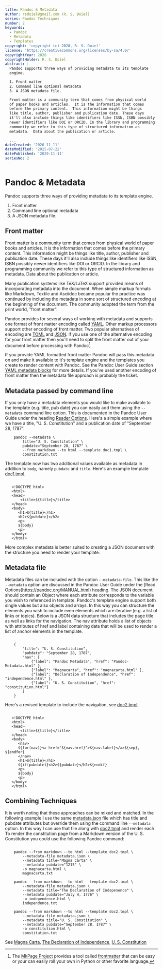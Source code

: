 ```yaml
---
title: Pandoc & Metadata
author: rsdoiel@gmail.com (R. S. Doiel)
series: Pandoc Techniques
number: 2
keywords:
  - Pandoc
  - Metadata
  - Templates
copyright: 'copyright (c) 2020, R. S. Doiel'
license: 'https://creativecommons.org/licenses/by-sa/4.0/'
copyrightYear: 2020
copyrightHolder: R. S. Doiel
abstract: |
  Pandoc supports three ways of providing metadata to its template
  engine. 

  1. Front matter
  2. Command line optional metadata
  3. A JSON metadata file.

  Front matter is a community term that comes from physical world
  of paper books and articles.  It is the information that comes 
  before the primary content.  This information might be things 
  like title, author, publisher and publication date. These days 
  it'll also include things like identifiers like ISSN, ISBN possibly 
  newer identifiers like DOI or ORCID. In the library and programming
  community we refer to this type of structured information as
  metadata.  Data about the publication or article.

  ...
dateCreated: '2020-11-11'
dateModified: '2025-07-22'
datePublished: '2020-11-11'
seriesNo: 2
---
```


Pandoc & Metadata 
=================

Pandoc supports three ways of providing metadata to its template
engine. 

1. Front matter
2. Command line optional metadata
3. A JSON metadata file.

Front matter
------------

Front matter is a community term that comes from physical world
of paper books and articles.  It is the information that comes 
before the primary content.  This information might be things 
like title, author, publisher and publication date. These days 
it'll also include things like identifiers like ISSN, ISBN possibly 
newer identifiers like DOI or ORCID. In the library and programming
community we refer to this type of structured information as
metadata.  Data about the publication or article.

Many publication systems like TeX/LaTeX support provided means of 
incorporating metadata into the document.  When simple markup formats 
like Markdown, Textile and Asciidoc became popular the practice was 
continued by including the metadata in some sort of structured encoding
at the beginning of the document. The community adopted the term from
the print world, "front matter". 

Pandoc provides for several ways of working with metadata and supports
one format of front matter encoding called [YAML](https://yaml.org/). 
Other markup processors support other encoding of front matter. Two
popular alternatives of encoding are [TOML](https://toml.io/en/) and 
[JSON](https://json.org).  If you use one of the alternative encoding
for your front matter then you'll need to split the front matter
out of your document before processing with Pandoc[^1].  

[^1]: The [MkPage Project](https://caltechlibrary.github.io/mkpage/) provides a tool called [frontmatter](https://caltechlibrary.github.io/mkpage/docs/frontmatter/) that can be easy or your can easily roll your own in Python or other favorite language.


If you provide YAML formatted front matter Pandoc will pass this
metadata on and make it available to it's template engine and the
templates you create to render content with Pandoc. See the Pandoc
User Guide section [YAML metadata blocks](https://pandoc.org/MANUAL.html#extension-yaml_metadata_block) for more details. If you've used another
encoding of front matter then the metadata file approach is probably
the ticket.

Metadata passed by command line
-------------------------------

If you only have a metadata elements you would like to
make available to the template (e.g. title, pub date) you
can easily add them using the `--metadata` command line option.
This is documented in the Pandoc User Guide under the heading
[Reader Options](https://pandoc.org/MANUAL.html). Here's a simple
example where we have a title, "U. S. Constitution" and a
publication date of "September 28, 1787".

~~~{.shell}
    pandoc --metadata \
        title="U. S. Constitution" \
        pubdate="September 28, 1787" \
        --from markdown --to html --template doc1.tmpl \
        constitution.txt
~~~

The template now has two additional values available as metadata
in addition to `body`, namely `pubdate` and `title`. Here's an
example template [doc1.tmpl](doc1.tmpl).

~~~

   <!DOCTYPE html>
   <html>
   <head>
       <title>${title}</title>
   </head>
   <body>
      <h1>${title}</h1>
      <h2>${pubdate}</h2>
      <p>
      ${body}
      <p>
   </body>
   </html>

~~~

More complex metadata is better suited to creating a JSON document
with the structure you need to render your template.


Metadata file
-------------

Metadata files can be included with the option `--metadata-file`. This
like the `--metadata` option are discussed in the Pandoc User Guide under
the [Read Options(https://pandoc.org/MANUAL.html) heading.  The JSON 
document should contain an Object where each attribute corresponds to
the variable you wish to referenced in template.  Pandoc's template
engine support both single values but also objects and arrays. In this
way you can structure the elements you wish to include even elements
which are iterative (e.g. a list of links or topics). Below is a
JSON data structure that includes the page title as well as links
for the navigation.  The nav attribute holds a list of objects 
with attributes of href and label containing data that will be used
to render a list of anchor elements in the template.


~~~{.json}

    {
        "title": "U. S. Constitution",
        "pubdate": "September 28, 1787",
        "nav": [
            {"label": "Pandoc Metadata", "href": "Pandoc-Metadata.html" },
            {"label": "Magnacarta", "href": "magnacarta.html" },
            {"label": "Declaration of Independence", "href": "independence.html" },
            {"label": "U. S. Constitution", "href": "constitution.html"}
        ]
    }

~~~

Here's a revised template to include the navigation,
see [doc2.tmpl](doc2.tmpl).

~~~

   <!DOCTYPE html>
   <html>
   <head>
       <title>${title}</title>
   </head>
   <body>
      <nav>
      ${for(nav)}<a href="${nav.href}">${nav.label}</a>${sep}, ${endfor}
      </nav>
      <h1>${title}</h1>
      ${if(pubdate)}<h2>${pubdate}</h2>${endif}
      <p>
      ${body}
      <p>
   </body>
   </html>

~~~


Combining Techniques
--------------------

It is worth noting that these approaches can be mixed and matched.
In the following example I use the same [metadata.json](metadata.json)
file which has title and pubdate attributes but override them
using the command line `--metadata` option. In this way I can use that 
file along with [doc2.tmpl](doc2.tmpl) and render each 
To render the constitution page from a Markdown version of the 
U. S. Constitution you could use the following Pandoc command:

~~~{.shell}

	pandoc --from markdown --to html --template doc2.tmpl \
        --metadata-file metadata.json \
        --metadata title="Magna Carta" \
		--metadata pubdate="1215" \
		-o magnacarta.html \
		magnacarta.txt

	pandoc --from markdown --to html --template doc2.tmpl \
        --metadata-file metadata.json \
        --metadata title="The Declaration of Indepenence" \
		--metadata pubdate="July 4, 1776" \
        -o independence.html \
        independence.txt

	pandoc --from markdown --to html --template doc2.tmpl \
        --metadata-file metadata.json \
        --metadata title="U. S. Constitution" \
		--metadata pubdate="September 28, 1787" \
        -o constitution.html \
        constitution.txt

~~~

See [Magna Carta](magnacarta.html), [The Declaration of Independence](independence.html), [U. S. Constitution](constitution.html)